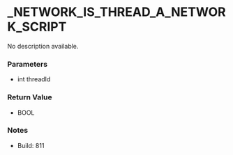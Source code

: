 # _NETWORK_IS_THREAD_A_NETWORK_SCRIPT

No description available.

### Parameters
* int threadId

### Return Value
* BOOL

### Notes
* Build: 811

